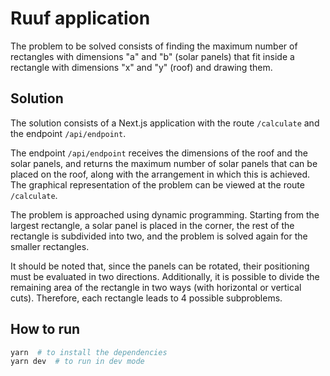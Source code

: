 # Ruuf application

The problem to be solved consists of finding the maximum number of rectangles with dimensions "a" and "b" (solar panels) that fit inside a rectangle with dimensions "x" and "y" (roof) and drawing them.

## Solution

The solution consists of a Next.js application with the route `/calculate` and the endpoint `/api/endpoint`.

The endpoint `/api/endpoint` receives the dimensions of the roof and the solar panels, and returns the maximum number of solar panels that can be placed on the roof, along with the arrangement in which this is achieved. The graphical representation of the problem can be viewed at the route `/calculate`.

The problem is approached using dynamic programming. Starting from the largest rectangle, a solar panel is placed in the corner, the rest of the rectangle is subdivided into two, and the problem is solved again for the smaller rectangles.

It should be noted that, since the panels can be rotated, their positioning must be evaluated in two directions. Additionally, it is possible to divide the remaining area of the rectangle in two ways (with horizontal or vertical cuts). Therefore, each rectangle leads to 4 possible subproblems.

## How to run

```sh
yarn  # to install the dependencies
yarn dev  # to run in dev mode
```
